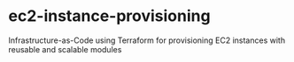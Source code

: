 # ec2-instance-provisioning
Infrastructure-as-Code using Terraform for provisioning EC2 instances with reusable and scalable modules
